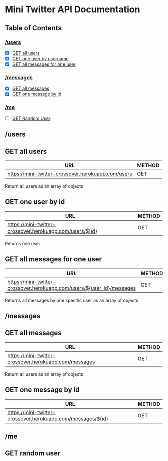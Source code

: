 # Mini Twitter API Documentation

## Table of Contents

### [/users](#/users)

- [x] [GET all users](#get-all-users)
- [x] [GET one user by username](#get-one-user-by-id)
- [x] [GET all messages for one user](#get-all-messages-for-one-user)

### [/messages](#/messages)

- [x] [GET all messages](#get-all-messages)
- [x] [GET one message by id](#get-one-message-by-id)

### [/me](#/me)

- [ ] [GET Random User](#get-random-user)

## /users

## GET all users

| URL                                                | METHOD |
| -------------------------------------------------- | ------ |
| https://mini-twitter-crossover.herokuapp.com/users | GET    |

Return all users as an array of objects

## GET one user by id

| URL                                                      | METHOD |
| -------------------------------------------------------- | ------ |
| https://mini-twitter-crossover.herokuapp.com/users/$[id} | GET    |

Returns one user

## GET all messages for one user

| URL                                                                    | METHOD |
| ---------------------------------------------------------------------- | ------ |
| https://mini-twitter-crossover.herokuapp.com/users/${user_id}/messages | GET    |

Returns all messages by one specific user as an array of objects

## /messages

## GET all messages

| URL                                                   | METHOD |
| ----------------------------------------------------- | ------ |
| https://mini-twitter-crossover.herokuapp.com/messages | GET    |

Return all users as an array of objects

## GET one message by id

| URL                                                         | METHOD |
| ----------------------------------------------------------- | ------ |
| https://mini-twitter-crossover.herokuapp.com/messages/${id} | GET    |

## /me

## GET random user
